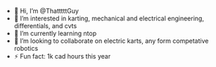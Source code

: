 - 👋 Hi, I’m @ThatttttGuy
- 👀 I’m interested in karting, mechanical and electrical engineering, differentials, and cvts
- 🌱 I’m currently learning ntop
- 💞️ I’m looking to collaborate on electric karts, any form competative robotics
- ⚡ Fun fact: 1k cad hours this year

<!---
ThatttttGuy/ThatttttGuy is a ✨ special ✨ repository because its `README.md` (this file) appears on your GitHub profile.
You can click the Preview link to take a look at your changes.
--->

